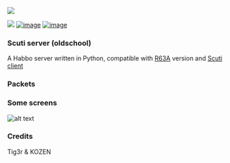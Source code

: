 ![](https://zupimages.net/up/20/26/jo6y.png)

[![](https://dcbadge.vercel.app/api/server/tKXnzSR?style=flat&theme=plastic)](https://discord.gg/tKXnzSR)
[![image](https://img.shields.io/badge/version-not%20stable-red)]()
[![image](https://img.shields.io/badge/info-do%20not%20use%20in%20production-orange)]()

### Scuti server (oldschool)
A Habbo server written in Python, compatible with [R63A](https://github.com/QGarot/scuti-web-oldschool/) version and [Scuti client](https://github.com/kozennnn/scuti-renderer)
### Packets

### Some screens

![alt text](https://i.goopics.net/7wteg6.png)


### Credits
Tig3r & KOZEN